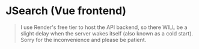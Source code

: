 # JSearch (Vue frontend)

> I use Render's free tier to host the API backend, so there WILL be a slight delay when the server wakes itself (also known as a cold start). Sorry for the inconvenience and please be patient.
>